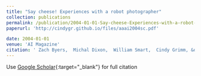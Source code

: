 ```yaml
---
title: "Say cheese! Experiences with a robot photographer"
collection: publications
permalink: /publication/2004-01-01-Say-cheese-Experiences-with-a-robot-photographer
paperurl: 'http://cindygr.github.io/files/aaai2004sc.pdf'

date: 2004-01-01
venue: 'AI Magazine'
citation: ' Zach Byers,  Michal Dixon,  William Smart,  Cindy Grimm, &quot;Say cheese! Experiences with a robot photographer.&quot; AI Magazine, 2004.'
---
```

Use [Google Scholar](https://scholar.google.com/scholar?q=Say+cheese!+Experiences+with+a+robot+photographer){:target="_blank"} for full citation